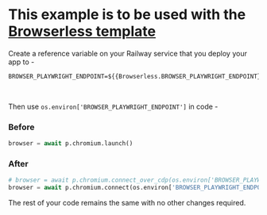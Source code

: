 # This example is to be used with the [Browserless template](https://railway.app/template/browserless)

Create a reference variable on your Railway service that you deploy your app to -

```shell
BROWSER_PLAYWRIGHT_ENDPOINT=${{Browserless.BROWSER_PLAYWRIGHT_ENDPOINT}}
```

</br>

Then use `os.environ['BROWSER_PLAYWRIGHT_ENDPOINT']` in code -

### Before

```python
browser = await p.chromium.launch()
```

### After

```python
# browser = await p.chromium.connect_over_cdp(os.environ['BROWSER_PLAYWRIGHT_ENDPOINT']) # Use this call when browserless v1 is in use
browser = await p.chromium.connect(os.environ['BROWSER_PLAYWRIGHT_ENDPOINT']) # Use this call when browserless v2 is in use
```

The rest of your code remains the same with no other changes required.